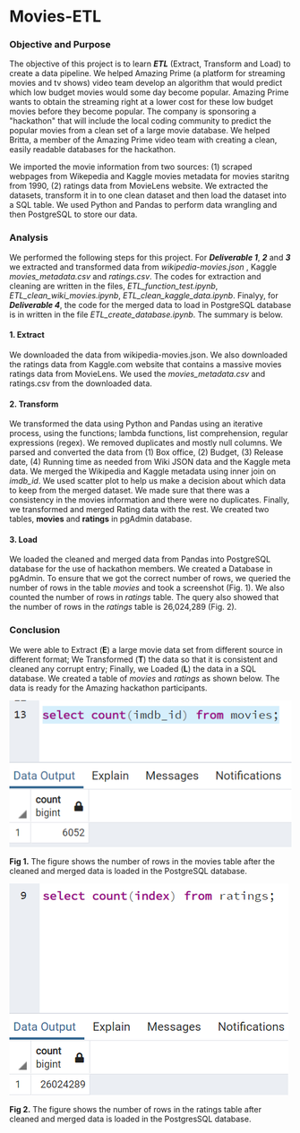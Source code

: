 # Movies-ETL

### **Objective and Purpose**

The objective of this project is to learn **_ETL_** (Extract, Transform and Load) to create a data pipeline. We helped Amazing Prime (a platform for streaming movies and tv shows) video team develop an algorithm that would predict which low budget movies would some day become popular. Amazing Prime wants to obtain the streaming right at a lower cost for these low budget movies before they become popular. The company is sponsoring a "hackathon" that will include the local coding community to predict the popular movies from a clean set of a large movie database. We helped Britta, a member of the Amazing Prime video team with creating a clean, easily readable databases for the hackathon.

 We imported the movie information from two sources: (1) scraped webpages from Wikepedia and Kaggle movies metadata for movies staritng from 1990, (2) ratings data from MovieLens website. We extracted the datasets, transform it in to one clean dataset and then load the dataset into a SQL table. We used Python and Pandas to perform data wrangling and then PostgreSQL to store our data. 

 ### **Analysis**

 We performed the following steps for this project. For **_Deliverable 1_**, **_2_** and **_3_** we extracted and transformed data from _wikipedia-movies.json_ , Kaggle *movies_metadata.csv* and _ratings.csv_. The codes for extraction and cleaning are written in the files, *ETL_function_test.ipynb*, *ETL_clean_wiki_movies.ipynb*, *ETL_clean_kaggle_data.ipynb*. Finalyy, for **_Deliverable 4_**, the code for the merged data to load in PostgreSQL database is in written in the file *ETL_create_database.ipynb*. The summary is below.
 
 #### **1. Extract**

We downloaded the data from wikipedia-movies.json. We also downloaded the ratings data from Kaggle.com website that contains a massive movies ratings data from MovieLens. We used the *movies_metadata.csv* and ratings.csv from the downloaded data. 

#### **2. Transform**

 We transformed the data using Python and Pandas using an iterative process, using the functions; lambda functions, list comprehension, regular expressions (regex). We removed duplicates and mostly null columns. We parsed and converted the data from (1) Box office, (2) Budget, (3) Release date, (4) Running time as needed from Wiki JSON data and the Kaggle meta data. We merged the Wikipedia and Kaggle metadata using inner join on *imdb_id*. We used scatter plot to help us make a decision about which data to keep from the merged dataset.    We made sure that there was a consistency in the movies information and there were no duplicates. Finally, we transformed and merged Rating data with the rest. We created two tables, **movies** and **ratings** in pgAdmin database. 

#### **3. Load**

We loaded the cleaned and merged data from Pandas into PostgreSQL database for the use of hackathon members. We created a Database in pgAdmin. To ensure that we got the correct number of rows, we queried the number of rows in the table _movies_ and took a screenshot (Fig. 1). We also counted the number of rows in _ratings_ table. The query also showed that the number of rows in the _ratings_ table is 26,024,289 (Fig. 2).

### **Conclusion**

We were able to Extract (**E**) a large movie data set from different source in different format; We Transformed (**T**) the data so that it is consistent and cleaned any corrupt entry; Finally, we Loaded (**L**) the data in a SQL database. We created a table of _movies_ and _ratings_ as shown below. The data is ready for the Amazing hackathon participants. 

<img src = 'Resources/movies_query.png'> 

**Fig 1.** The figure shows the number of rows in the movies table after the cleaned and merged data is loaded in the PostgreSQL database. 

<img src = 'Resources/ratings_query.png'>

**Fig 2.** The figure shows the number of rows in the ratings table after cleaned and merged data is loaded in the PostgresSQL database. 
